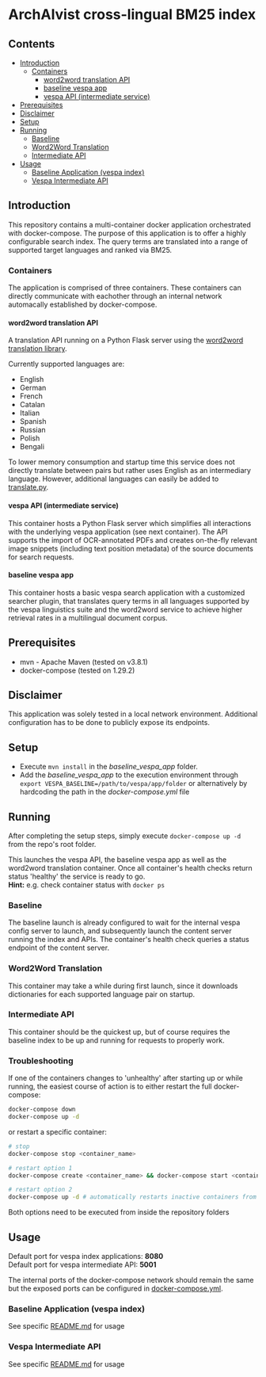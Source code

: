 # ArchAIvist cross-lingual BM25 index

## Contents
- [Introduction](#introduction)
  - [Containers](#containers)
    - [word2word translation API](#word2word-translation-api)
    - [baseline vespa app](#baseline-vespa-app)
    - [vespa API (intermediate service)](#vespa-api-intermediate-service)
- [Prerequisites](#prerequisites)
- [Disclaimer](#disclaimer)
- [Setup](#setup)
- [Running](#running)
  - [Baseline](#baseline)
  - [Word2Word Translation](#word2word-translation)
  - [Intermediate API](#intermediate-api)
- [Usage](#usage)
  - [Baseline Application (vespa index)](#baseline-application-vespa-index)
  - [Vespa Intermediate API](#vespa-intermediate-api)
    

## Introduction
This repository contains a multi-container docker application orchestrated with docker-compose. The purpose of this application is to offer a highly configurable search index. The query terms are translated into a range of supported target languages and ranked via BM25.

### Containers
The application is comprised of three containers. These containers can directly communicate with eachother through an internal network automacally established by docker-compose.

#### word2word translation API
A translation API running on a Python Flask server using the [word2word translation library](https://github.com/kakaobrain/word2word). 


Currently supported languages are:
- English
- German
- French
- Catalan
- Italian
- Spanish
- Russian
- Polish
- Bengali

To lower memory consumption and startup time this service does not directly translate between pairs but rather uses English as an intermediary language. However, additional languages can easily be added to [translate.py](word2word_api/translate.py).

#### vespa API (intermediate service)
This container hosts a Python Flask server which simplifies all interactions with the underlying vespa application (see next container). The API supports the import of OCR-annotated PDFs and creates on-the-fly relevant image snippets (including text position metadata) of the source documents for search requests.

#### baseline vespa app
This container hosts a basic vespa search application with a customized searcher plugin, that translates query terms in all languages supported by the vespa linguistics suite and the word2word service to achieve higher retrieval rates in a multilingual document corpus.

## Prerequisites
- mvn - Apache Maven (tested on v3.8.1)
- docker-compose (tested on 1.29.2)

## Disclaimer
This application was solely tested in a local network environment. Additional configuration has to be done to publicly expose its endpoints.

## Setup

- Execute ```mvn install``` in the _baseline_vespa_app_ folder.
- Add the _baseline_vespa_app_ to the execution environment through ```export VESPA_BASELINE=/path/to/vespa/app/folder``` or alternatively by hardcoding the path in the _docker-compose.yml_ file

## Running
After completing the setup steps, simply execute ```docker-compose up -d``` from the repo's root folder.

This launches the vespa API, the baseline vespa app as well as the word2word translation container. Once all container's health checks return status 'healthy' the service is ready to go.  
**Hint:** e.g. check container status with `docker ps`

### Baseline
The baseline launch is already configured to wait for the internal vespa config server to launch, and subsequently launch the content server running the index and APIs. The container's health check queries a status endpoint of the content server.

### Word2Word Translation
This container may take a while during first launch, since it downloads dictionaries for each supported language pair on startup. 

### Intermediate API
This container should be the quickest up, but of course requires the baseline index to be up and running for requests to properly work.

### Troubleshooting
If one of the containers changes to 'unhealthy' after starting up or while running, the easiest course of action is to either restart the full docker-compose:
```bash 
docker-compose down
docker-compose up -d
```
or restart a specific container:
```bash
# stop
docker-compose stop <container_name>

# restart option 1
docker-compose create <container_name> && docker-compose start <container_name>

# restart option 2
docker-compose up -d # automatically restarts inactive containers from docker-compose
```
Both options need to be executed from inside the repository folders

## Usage
Default port for vespa index applications: **8080**  
Default port for vespa intermediate API: **5001**  

The internal ports of the docker-compose network should remain the same but the exposed ports can be configured in [docker-compose.yml](docker-compose.yml).

### Baseline Application (vespa index)
See specific [README.md](baseline_vespa_app/README.md) for usage
### Vespa Intermediate API
See specific [README.md](vespa-api/README.md) for usage